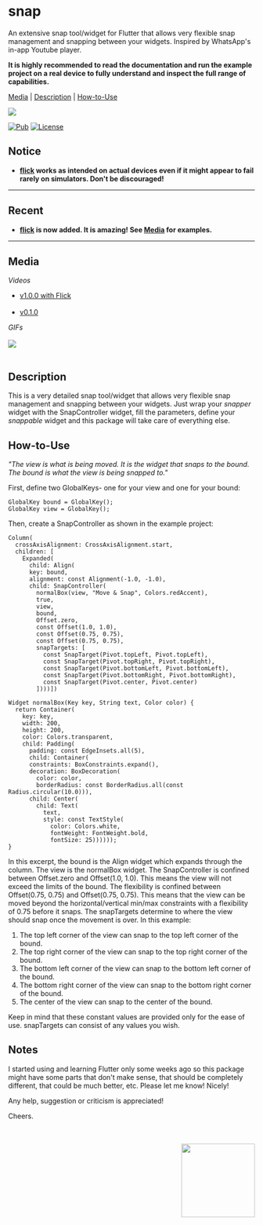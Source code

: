 # snap

An extensive snap tool/widget for Flutter that allows very flexible snap management and snapping between your widgets. Inspired by WhatsApp's 
in-app Youtube player.

**It is highly recommended to read the documentation and run the example project on a real device to fully understand and inspect the full range
 of capabilities.**

[Media](#media) | [Description](#description) | [How-to-Use](#howtouse)

<img src="https://img.shields.io/badge/Cosmos%20Software-Love%20Code-red"/>
<br>

[![Pub](https://img.shields.io/pub/v/snap?color=g)](https://pub.dev/packages/snap)
[![License](https://img.shields.io/github/license/aliyigitbireroglu/flutter-snap?color=blue)](https://github.com/aliyigitbireroglu/flutter-snap/blob/master/LICENSE)

## Notice
* **[flick](https://pub.dev/packages/flick) works as intended on actual devices even if it might appear to fail rarely on simulators. Don't be 
discouraged!**
* * *

## Recent
* **[flick](https://pub.dev/packages/flick) is now added. It is amazing! See [Media](#media) for examples.** 
* * *


<a name="media"></a>
## Media
*Videos*

* [v1.0.0 with Flick](https://youtu.be/vNTBsMg1NXg)
<br><br>
* [v0.1.0](https://youtu.be/anHHG3JJPrI)

*GIFs*
<br><br>
<img src="https://www.cosmossoftware.coffee/Common/Portfolio/GIFs/FlutterSnapNew.gif"/>
<br><br>


<a name="description"></a>
## Description
This is a very detailed snap tool/widget that allows very flexible snap management and snapping between your widgets. Just wrap your *snapper* 
widget with the SnapController widget, fill the parameters, define your *snappable* widget and this package will take care of everything else.


<a name="howtouse"></a>
## How-to-Use
*"The view is what is being moved. It is the widget that snaps to the bound. The bound is what the view is being snapped to."*

First, define two GlobalKeys- one for your view and one for your bound: 
 
```
GlobalKey bound = GlobalKey();
GlobalKey view = GlobalKey();
```

Then, create a SnapController as shown in the example project:

```
Column(
  crossAxisAlignment: CrossAxisAlignment.start,
  children: [
    Expanded(
      child: Align(
      key: bound,
      alignment: const Alignment(-1.0, -1.0),
      child: SnapController(
        normalBox(view, "Move & Snap", Colors.redAccent),
        true,
        view,
        bound,
        Offset.zero,
        const Offset(1.0, 1.0),
        const Offset(0.75, 0.75),
        const Offset(0.75, 0.75),
        snapTargets: [
          const SnapTarget(Pivot.topLeft, Pivot.topLeft),
          const SnapTarget(Pivot.topRight, Pivot.topRight),
          const SnapTarget(Pivot.bottomLeft, Pivot.bottomLeft),
          const SnapTarget(Pivot.bottomRight, Pivot.bottomRight),
          const SnapTarget(Pivot.center, Pivot.center)
        ])))])

Widget normalBox(Key key, String text, Color color) {
  return Container(
    key: key,
    width: 200,
    height: 200,
    color: Colors.transparent,
    child: Padding(
      padding: const EdgeInsets.all(5),
      child: Container(
      constraints: BoxConstraints.expand(),
      decoration: BoxDecoration(
        color: color,
        borderRadius: const BorderRadius.all(const Radius.circular(10.0))),
      child: Center(
        child: Text(
          text,
          style: const TextStyle(
            color: Colors.white,
            fontWeight: FontWeight.bold,
            fontSize: 25))))));
}
```

In this excerpt, the bound is the Align widget which expands through the column. The view is the normalBox widget. The SnapController is confined 
between Offset.zero and Offset(1.0, 1.0). This means the view will not exceed the limits of the bound. The flexibility is confined between 
Offset(0.75, 0.75) and Offset(0.75, 0.75). This means that the view can be moved beyond the horizontal/vertical min/max constraints with a 
flexibility of 0.75 before it snaps. The snapTargets determine to where the view should snap once the movement is over. In this example:
   
1. The top left corner of the view can snap to the top left corner of the bound.
2. The top right corner of the view can snap to the top right corner of the bound.
3. The bottom left corner of the view can snap to the bottom left corner of the bound.
4. The bottom right corner of the view can snap to the bottom right corner of the bound.
5. The center of the view can snap to the center of the bound.

Keep in mind that these constant values are provided only for the ease of use. snapTargets can consist of any values you wish.


## Notes
I started using and learning Flutter only some weeks ago so this package might have some parts that don't make sense, 
that should be completely different, that could be much better, etc. Please let me know! Nicely! 

Any help, suggestion or criticism is appreciated! 

Cheers.

<br><br>
<img align="right" src="https://www.cosmossoftware.coffee/Common/Images/CosmosSoftwareIconTransparent.png" width="150" height="150"/>
<br><br>